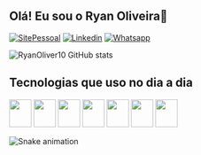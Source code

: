 <h2>Olá! Eu sou o Ryan Oliveira👋</h2>

[![SitePessoal](https://img.shields.io/badge/Blogger-FF5722?style=for-the-badge&logo=blogger&logoColor=white)](website:http://monip.org)
[![Linkedin](https://img.shields.io/badge/LinkedIn-0077B5?style=for-the-badge&logo=linkedin&logoColor=white)](https://www.linkedin.com/in/ryan-junio-lacerda-calisto-de-oliveira-a310371b5)
[![Whatsapp](https://img.shields.io/badge/WhatsApp-25D366?style=for-the-badge&logo=whatsapp&logoColor=white)](/)

![RyanOliver10 GitHub stats](https://github-readme-stats.vercel.app/api?username=RyanOliver10&show_icons=true&theme=tokyonight)

<div class="tecnologia">
    <h2>Tecnologias que uso no dia a dia</h2>
    <img src="https://cdn.jsdelivr.net/gh/devicons/devicon/icons/html5/html5-original.svg" width="40" height="50" />
    <img src="https://cdn.jsdelivr.net/gh/devicons/devicon/icons/css3/css3-original.svg" width="40" height="50" />
    <img src="https://cdn.jsdelivr.net/gh/devicons/devicon/icons/javascript/javascript-original.svg" width="40" height="50" />
    <img src="https://cdn.jsdelivr.net/gh/devicons/devicon/icons/nodejs/nodejs-original.svg" width="40" height="50" />
    <img src="https://cdn.jsdelivr.net/gh/devicons/devicon/icons/react/react-original.svg" width="40" height="50" />
    <img src="https://cdn.jsdelivr.net/gh/devicons/devicon/icons/typescript/typescript-original.svg" width="40" height="50" />
    <img src="https://cdn.jsdelivr.net/gh/devicons/devicon/icons/mongodb/mongodb-original.svg" width="40" height="50" />
</div>
 
  ![Snake animation](https://github.com/output/github-contribution-grid-snake.svg)
 
</div>
